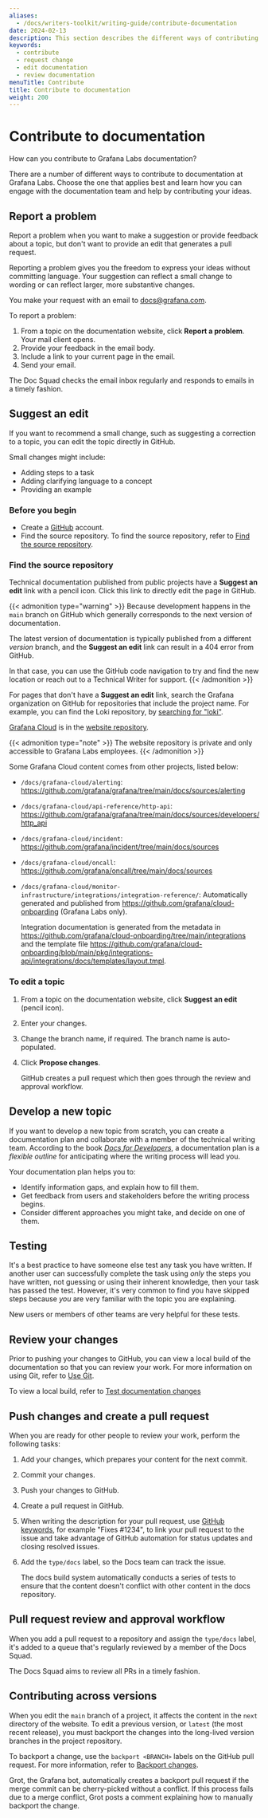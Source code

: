 ```yaml
---
aliases:
  - /docs/writers-toolkit/writing-guide/contribute-documentation
date: 2024-02-13
description: This section describes the different ways of contributing to documentation.
keywords:
  - contribute
  - request change
  - edit documentation
  - review documentation
menuTitle: Contribute
title: Contribute to documentation
weight: 200
---
```


# Contribute to documentation

How can you contribute to Grafana Labs documentation?

There are a number of different ways to contribute to documentation at Grafana Labs.
Choose the one that applies best and learn how you can engage with the documentation team and help by contributing your ideas.

## Report a problem

Report a problem when you want to make a suggestion or provide feedback about a topic, but don't want to provide an edit that generates a pull request.

Reporting a problem gives you the freedom to express your ideas without committing language.
Your suggestion can reflect a small change to wording or can reflect larger, more substantive changes.

You make your request with an email to [docs@grafana.com](mailto:docs@grafana.com).

To report a problem:

1. From a topic on the documentation website, click **Report a problem**.
   Your mail client opens.
1. Provide your feedback in the email body.
1. Include a link to your current page in the email.
1. Send your email.

The Doc Squad checks the email inbox regularly and responds to emails in a timely fashion.

## Suggest an edit

If you want to recommend a small change, such as suggesting a correction to a topic, you can edit the topic directly in GitHub.

Small changes might include:

- Adding steps to a task
- Adding clarifying language to a concept
- Providing an example

### Before you begin

- Create a [GitHub](https://www.github.com) account.
- Find the source repository.
  To find the source repository, refer to [Find the source repository](#find-the-source-repository).

### Find the source repository

Technical documentation published from public projects have a **Suggest an edit** link with a pencil icon.
Click this link to directly edit the page in GitHub.

<!-- vale Grafana.Timeless = NO -->

{{< admonition type="warning" >}}
Because development happens in the `main` branch on GitHub which generally corresponds to the next version of documentation.

The latest version of documentation is typically published from a different _version_ branch, and the **Suggest an edit** link can result in a 404 error from GitHub.

In that case, you can use the GitHub code navigation to try and find the new location or reach out to a Technical Writer for support.
{{< /admonition >}}

<!-- vale Grafana.Timeless = YES -->

For pages that don't have a **Suggest an edit** link, search the Grafana organization on GitHub for repositories that include the project name.
For example, you can find the Loki repository, by [searching for "loki"](https://github.com/search?q=org%3Agrafana+loki&type=repositories).

[Grafana Cloud](https://grafana.com/docs/grafana-cloud/) is in the [website repository](https://github.com/grafana/website).

{{< admonition type="note" >}}
The website repository is private and only accessible to Grafana Labs employees.
{{< /admonition >}}

Some Grafana Cloud content comes from other projects, listed below:

- `/docs/grafana-cloud/alerting`: https://github.com/grafana/grafana/tree/main/docs/sources/alerting
- `/docs/grafana-cloud/api-reference/http-api`: https://github.com/grafana/grafana/tree/main/docs/sources/developers/http_api
- `/docs/grafana-cloud/incident`: https://github.com/grafana/incident/tree/main/docs/sources
- `/docs/grafana-cloud/oncall`: https://github.com/grafana/oncall/tree/main/docs/sources
- `/docs/grafana-cloud/monitor-infrastructure/integrations/integration-reference/`:
  Automatically generated and published from https://github.com/grafana/cloud-onboarding (Grafana Labs only).

  Integration documentation is generated from the metadata in https://github.com/grafana/cloud-onboarding/tree/main/integrations and the template file https://github.com/grafana/cloud-onboarding/blob/main/pkg/integrations-api/integrations/docs/templates/layout.tmpl.

### To edit a topic

1. From a topic on the documentation website, click **Suggest an edit** (pencil icon).
1. Enter your changes.
1. Change the branch name, if required.
   The branch name is auto-populated.

1. Click **Propose changes**.

   GitHub creates a pull request which then goes through the review and approval workflow.

<!-- vale Grafana.Timeless = NO -->
<!-- vale Grafana.GoogleWill = NO -->

## Develop a new topic

If you want to develop a new topic from scratch, you can create a documentation plan and collaborate with a member of the technical writing team.
According to the book [_Docs for Developers_](https://docsfordevelopers.com/), a documentation plan is a _flexible outline_ for anticipating where the writing process will lead you.

<!-- vale Grafana.Timeless = YES -->
<!-- vale Grafana.GoogleWill = YES -->

Your documentation plan helps you to:

- Identify information gaps, and explain how to fill them.
- Get feedback from users and stakeholders before the writing process begins.
- Consider different approaches you might take, and decide on one of them.

## Testing

It's a best practice to have someone else test any task you have written.
If another user can successfully complete the task using _only_ the steps you have written, not guessing or using their inherent knowledge, then your task has passed the test.
However, it's very common to find you have skipped steps because _you_ are very familiar with the topic you are explaining.

New users or members of other teams are very helpful for these tests.

## Review your changes

Prior to pushing your changes to GitHub, you can view a local build of the documentation so that you can review your work.
For more information on using Git, refer to [Use Git](https://grafana.com/docs/writers-toolkit/write/tooling-and-workflows/#use-git).

To view a local build, refer to [Test documentation changes](https://grafana.com/docs/writers-toolkit/review/run-a-local-webserver/#test-documentation-changes)

## Push changes and create a pull request

When you are ready for other people to review your work, perform the following tasks:

1. Add your changes, which prepares your content for the next commit.
1. Commit your changes.
1. Push your changes to GitHub.
1. Create a pull request in GitHub.
1. When writing the description for your pull request, use [GitHub keywords](https://docs.github.com/en/get-started/writing-on-github/working-with-advanced-formatting/using-keywords-in-issues-and-pull-requests#linking-a-pull-request-to-an-issue), for example "Fixes #1234", to link your pull request to the issue and take advantage of GitHub automation for status updates and closing resolved issues.
1. Add the `type/docs` label, so the Docs team can track the issue.

   The docs build system automatically conducts a series of tests to ensure that the content doesn't conflict with other content in the docs repository.

## Pull request review and approval workflow

When you add a pull request to a repository and assign the `type/docs` label, it's added to a queue that's regularly reviewed by a member of the Docs Squad.

The Docs Squad aims to review all PRs in a timely fashion.

## Contributing across versions

When you edit the `main` branch of a project, it affects the content in the `next` directory of the website.
To edit a previous version, or `latest` (the most recent release), you must backport the changes into the long-lived version branches in the project repository.

To backport a change, use the `backport <BRANCH>` labels on the GitHub pull request.
For more information, refer to [Backport changes](https://grafana.com/docs/writers-toolkit/review/backporting/).

Grot, the Grafana bot, automatically creates a backport pull request if the merge commit can be cherry-picked without a conflict.
If this process fails due to a merge conflict, Grot posts a comment explaining how to manually backport the change.
